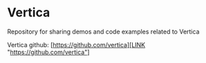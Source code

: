 # Vertica
Repository for sharing demos and code examples related to Vertica

Vertica github: [https://github.com/vertica][LINK "https://github.com/vertica"]
